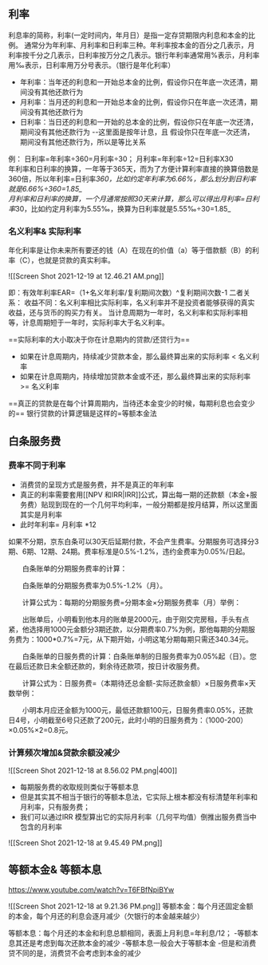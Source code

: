 ## 利率

利息率的简称，利率(一定时间内，年月日）是指一定存贷期限内利息和本金的比例。
通常分为年利率、月利率和日利率三种。年利率按本金的百分之几表示，月利率按千分之几表示，日利率按万分之几表示。银行年利率通常用%表示，月利率用‰表示，日利率用万分号表示。（银行是年化利率）
- 年利率：当年还的利息和一开始总本金的比例，假设你只在年底一次还清，期间没有其他还款行为
- 月利率：当月还的利息和一开始总本金的比例，假设你只在年底一次还清，期间没有其他还款行为
- 日利率：当日还的利息和一开始的总本金的比例，假设你只在年底一次还清，期间没有其他还款行为
--这里面是按年计息，且 假设你只在年底一次还清，期间没有其他还款行为，所以是等比关系

例：
日利率=年利率÷360=月利率÷30；
月利率=年利率÷12=日利率X30  
年利率和日利率的换算，一年等于365天，而为了方便计算利率直接的换算倍数是360倍，所以年利率=日利率*360，比如约定年利率为6.66%，那么划分到日利率就是6.66%÷360=1.85_  
月利率和日利率的换算，一个月通常按照30天来计算，那么可以得出月利率=日利率*30，比如约定月利率为5.55‰，换算为日利率就是5.55‰÷30=1.85_  

### 名义利率& 实际利率
年化利率是让你未来所有要还的钱（A）在现在的价值（a）等于借款额（B）的利率（C），也就是贷款的真实利率。

![[Screen Shot 2021-12-19 at 12.46.21 AM.png]]


即：有效年利率EAR=（1+名义年利率/复利期间次数）^复利期间次数-1
二者关系：
收益不同：名义利率相比实际利率，名义利率并不是投资者能够获得的真实收益，还与货币的购买力有关。
当计息周期为一年时，名义利率和实际利率相等，计息周期短于一年时，实际利率大于名义利率。

==实际利率的大小取决于你在计息期内的贷款/还贷行为==
- 如果在计息周期内，持续减少贷款本金，那么最终算出来的实际利率 < 名义利率
- 如果在计息周期内，持续增加贷款本金或不还，那么最终算出来的实际利率 >= 名义利率




==真正的贷款是在每个计算周期内，当待还本金变少的时候，每期利息也会变少的==
银行贷款的计算逻辑是这样的=等额本金法

## 白条服务费

### 费率不同于利率
- 消费贷的呈现方式是服务费，并不是真正的年利率
- 真正的利率需要套用[[NPV 和IRR|IRR]]公式，算出每一期的还款额（本金+服务费）贴现到现在的一个几何平均利率，一般分期都是按月结算，所以这里面其实是月利率
- 此时年利率= 月利率 *12


如果不分期，京东白条可以30天后延期付款，不会产生费率。分期服务可选择分3期、6期、12期、24期。费率标准是0.5%-1.2%，违约金费率为0.05%/日起。

　　白条账单的分期服务费率的计算：

　　白条账单的分期服务费率为0.5%-1.2%（月）。

　　计算公式为：每期的分期服务费=分期本金×分期服务费率（月）举例：

　　出账单后，小明看到他本月的账单是2000元，由于刚交完房租，手头有点紧，他选择用1000元金额分3期还款，以分期费率0.7%为例，那他每期的分期服务费为：1000*0.7%=7元，从下期开始，小明这笔分期每期只需还340.34元。

　　白条账单的日服务费的计算：白条账单制的日服务费率为0.05%起（日）。您在最后还款日未全额还款的，剩余待还款项，按日计收服务费。

　　计算公式为：日服务费=（本期待还总金额-实际还款金额）×日服务费率×天数举例：

　　小明本月应还金额为1000元，最低还款额100元，日服务费率0.05%，还款日4号，小明截至6号只还款了200元，此时小明的日服务费为：（1000-200）×0.05%×2=0.8元。
  
### 计算频次增加&贷款余额没减少
![[Screen Shot 2021-12-18 at 8.56.02 PM.png|400]]

- 每期服务费的收取规则类似于等额本息
- 但是其实其不相当于银行的等额本息法，它实际上根本都没有标清楚年利率和月利率，只有服务费；
- 我们可以通过IRR 模型算出它的实际月利率（几何平均值）倒推出服务费当中包含的月利率

![[Screen Shot 2021-12-18 at 9.45.49 PM.png]]


## 等额本金& 等额本息
https://www.youtube.com/watch?v=T6FBfNpiBYw

![[Screen Shot 2021-12-18 at 9.21.36 PM.png]]
等额本金：每个月还固定金额的本金，每个月还的利息会逐月减少（欠银行的本金越来越少）

等额本息：每个月还的本金和利息总额相同，表面上月利息=年利息/12；
-等额本息其还是考虑到每次还款本金的减少
-等额本息一般会大于等额本金
-但是和消费贷不同的是，消费贷不会考虑到本金的减少